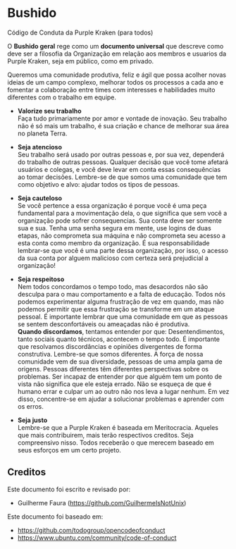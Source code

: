 # Bushido
Código de Conduta da Purple Kraken (para todos)

O **Bushido geral** rege como um **documento universal** que descreve como deve ser a filosofia da Organização em relação aos membros e usuarios da Purple Kraken, seja em público, como em privado.

Queremos uma comunidade produtiva, feliz e ágil que possa acolher novas ideias de um campo complexo, melhorar todos os processos a cada ano e fomentar a colaboração entre times com interesses e habilidades muito diferentes com o trabalho em equipe.

* **Valorize seu trabalho**\
Faça tudo primariamente por amor e vontade de inovação. Seu trabalho não é só mais um trabalho, é sua criação e chance de melhorar sua área no planeta Terra.

* **Seja atencioso**\
Seu trabalho será usado por outras pessoas e, por sua vez, dependerá do trabalho de outras pessoas. Qualquer decisão que você tome afetará usuários e colegas, e você deve levar em conta essas consequências ao tomar decisões. Lembre-se de que somos uma comunidade que tem como objetivo e alvo: ajudar todos os tipos de pessoas.

* **Seja cauteloso**\
Se você pertence a essa organização é porque você é uma peça fundamental para a movimentação dela, o que significa que sem você a organização pode sofrer consequencias. Sua conta deve ser somente sua e sua. Tenha uma senha segura em mente, use logins de duas etapas, não comprometa sua máquina e não comprometa seu acesso a esta conta como membro da organização. É sua responsabilidade lembrar-se que você é uma parte dessa organização, por isso, o acesso da sua conta por alguem malicioso com certeza será prejudicial a organização!

* **Seja respeitoso**\
Nem todos concordamos o tempo todo, mas desacordos não são desculpa para o mau comportamento e a falta de educação. Todos nós podemos experimentar alguma frustração de vez em quando, mas não podemos permitir que essa frustração se transforme em um ataque pessoal. É importante lembrar que uma comunidade em que as pessoas se sentem desconfortáveis ou ameaçadas não é produtiva.\
**Quando discordamos**, tentamos entender por que: Desentendimentos, tanto sociais quanto técnicos, acontecem o tempo todo. É importante que resolvamos discordâncias e opiniões divergentes de forma construtiva. Lembre-se que somos diferentes. A força de nossa comunidade vem de sua diversidade, pessoas de uma ampla gama de origens. Pessoas diferentes têm diferentes perspectivas sobre os problemas. Ser incapaz de entender por que alguém tem um ponto de vista não significa que ele esteja errado. Não se esqueça de que é humano errar e culpar um ao outro não nos leva a lugar nenhum. Em vez disso, concentre-se em ajudar a solucionar problemas e aprender com os erros.

* **Seja justo**\
Lembre-se que a Purple Kraken é baseada em Meritocracia. Aqueles que mais contribuirem, mais terão respectivos creditos. Seja compreensivo nisso. Todos receberão o que merecem baseado em seus esforços em um certo projeto.

## Creditos
Este documento foi escrito e revisado por:
* Guilherme Faura (https://github.com/GuilhermeIsNotUnix)

Este documento foi baseado em:
* https://github.com/todogroup/opencodeofconduct
* https://www.ubuntu.com/community/code-of-conduct
